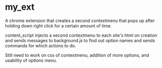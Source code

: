 my_ext
======

A chrome extension that creates a second contextmenu that pops up after holding down right click for a certain amount of time. 

content_script injects a second contextmenu to each site's html on creation and sends messages to background.js to find out option names and sends commands for which actions to do.

Still need to work on css of contextmenu, addition of more options, and usability of options menu.
